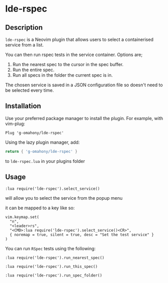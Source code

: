 # lde-rspec

## Description
`lde-rspec` is a Neovim plugin that allows users to select a containerised service from a list.

You can then run rspec tests in the service container. Options are;
1. Run the nearest spec to the cursor in the spec buffer. 
2. Run the entire spec.
3. Run all specs in the folder the current spec is in.

The chosen service is saved in a JSON configuration file so doesn't need to be selected every time.

## Installation
Use your preferred package manager to install the plugin. For example, with vim-plug:

```vim
Plug 'g-omahony/lde-rspec'
```

Using the lazy plugin manager, add:
```lua
return { 'g-omahony/lde-rspec' }
```

to `lde-rspec.lua` in your plugins folder

## Usage
```vim
:lua require('lde-rspec').select_service()
```
will allow you to select the service from the popup menu

it can be mapped to a key like so:
```vim
vim.keymap.set(
  "n",
  "<leader>rs",
  "<CMD>:lua require('lde-rspec').select_service()<CR>",
  { noremap = true, silent = true, desc = "Set the test service" }
)
```
You can run `RSpec` tests using the following:
```vim
:lua require('lde-rspec').run_nearest_spec()

:lua require('lde-rspec').run_this_spec()

:lua require('lde-rspec').run_spec_folder()
```
